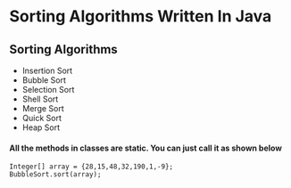 # Sorting Algorithms Written In Java

## Sorting Algorithms

* Insertion Sort
* Bubble Sort
* Selection Sort
* Shell Sort
* Merge Sort
* Quick Sort
* Heap Sort

#### All the methods in classes are static. You can just call it as shown below

```
Integer[] array = {28,15,48,32,190,1,-9};
BubbleSort.sort(array);
```
